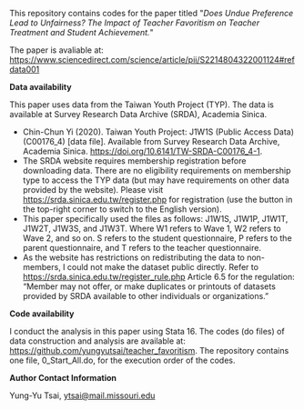 This repository contains codes for the paper titled "_Does Undue Preference Lead to Unfairness? The Impact of Teacher Favoritism on Teacher Treatment and Student Achievement._"

The paper is avaliable at: https://www.sciencedirect.com/science/article/pii/S2214804322001124#refdata001

**Data availability**

This paper uses data from the Taiwan Youth Project (TYP). The data is available at Survey Research Data Archive (SRDA), Academia Sinica.
- Chin-Chun Yi (2020). Taiwan Youth Project: J1W1S (Public Access Data) (C00176_4) [data file]. Available from Survey Research Data Archive, Academia Sinica. https://doi.org/10.6141/TW-SRDA-C00176_4-1.
- The SRDA website requires membership registration before downloading data. There are no eligibility requirements on membership type to access the TYP data (but may have requirements on other data provided by the website). Please visit https://srda.sinica.edu.tw/register.php for registration (use the button in the top-right corner to switch to the English version).
- This paper specifically used the files as follows: J1W1S, J1W1P, J1W1T, J1W2T, J1W3S, and J1W3T. Where W1 refers to Wave 1, W2 refers to Wave 2, and so on. S refers to the student questionnaire, P refers to the parent questionnaire, and T refers to the teacher questionnaire.
- As the website has restrictions on redistributing the data to non-members, I could not make the dataset public directly. Refer to https://srda.sinica.edu.tw/register_rule.php Article 6.5 for the regulation: “Member may not offer, or make duplicates or printouts of datasets provided by SRDA available to other individuals or organizations.”

**Code availability**

I conduct the analysis in this paper using Stata 16. The codes (do files) of data construction and analysis are available at: https://github.com/yungyutsai/teacher_favoritism. The repository contains one file, 0_Start_All.do, for the execution order of the codes.

**Author Contact Information**

Yung-Yu Tsai, ytsai@mail.missouri.edu
